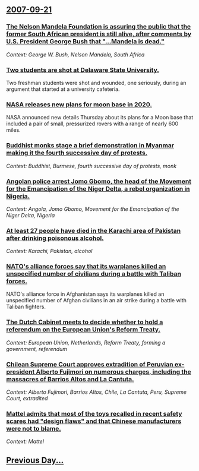 ## [2007-09-21](/news/2007/09/21/index.md)

### [ The Nelson Mandela Foundation is assuring the public that the former South African president is still alive, after comments by U.S. President George Bush that "...Mandela is dead." ](/news/2007/09/21/the-nelson-mandela-foundation-is-assuring-the-public-that-the-former-south-african-president-is-still-alive-after-comments-by-u-s-preside.md)
_Context: George W. Bush, Nelson Mandela, South Africa_

### [ Two students are shot at Delaware State University. ](/news/2007/09/21/two-students-are-shot-at-delaware-state-university.md)
Two freshman students were shot and wounded, one seriously, during an argument that started at a university cafeteria. 

### [ NASA releases new plans for moon base in 2020. ](/news/2007/09/21/nasa-releases-new-plans-for-moon-base-in-2020.md)
NASA announced new details Thursday about its plans for a Moon base that included a pair of small, pressurized rovers with a range of nearly 600 miles.

### [ Buddhist monks stage a brief demonstration in Myanmar making it the fourth successive day of protests. ](/news/2007/09/21/buddhist-monks-stage-a-brief-demonstration-in-myanmar-making-it-the-fourth-successive-day-of-protests.md)
_Context: Buddhist, Burmese, fourth successive day of protests, monk_

### [ Angolan police arrest Jomo Gbomo, the head of the Movement for the Emancipation of the Niger Delta, a rebel organization in Nigeria. ](/news/2007/09/21/angolan-police-arrest-jomo-gbomo-the-head-of-the-movement-for-the-emancipation-of-the-niger-delta-a-rebel-organization-in-nigeria.md)
_Context: Angola, Jomo Gbomo, Movement for the Emancipation of the Niger Delta, Nigeria_

### [ At least 27 people have died in the Karachi area of Pakistan after drinking poisonous alcohol. ](/news/2007/09/21/at-least-27-people-have-died-in-the-karachi-area-of-pakistan-after-drinking-poisonous-alcohol.md)
_Context: Karachi, Pakistan, alcohol_

### [ NATO's alliance forces say that its warplanes killed an unspecified number of civilians during a battle with Taliban forces. ](/news/2007/09/21/nato-s-alliance-forces-say-that-its-warplanes-killed-an-unspecified-number-of-civilians-during-a-battle-with-taliban-forces.md)
NATO&#039;s alliance force in Afghanistan says its warplanes killed an unspecified number of Afghan civilians in an air strike during a battle with Taliban fighters.

### [ The Dutch Cabinet meets to decide whether to hold a referendum on the European Union's Reform Treaty. ](/news/2007/09/21/the-dutch-cabinet-meets-to-decide-whether-to-hold-a-referendum-on-the-european-union-s-reform-treaty.md)
_Context: European Union, Netherlands, Reform Treaty, forming a government, referendum_

### [ Chilean Supreme Court approves extradition of Peruvian ex-president Alberto Fujimori on numerous charges, including the massacres of Barrios Altos and La Cantuta. ](/news/2007/09/21/chilean-supreme-court-approves-extradition-of-peruvian-ex-president-alberto-fujimori-on-numerous-charges-including-the-massacres-of-barrio.md)
_Context: Alberto Fujimori, Barrios Altos, Chile, La Cantuta, Peru, Supreme Court, extradited_

### [ Mattel admits that most of the toys recalled in recent safety scares had "design flaws" and that Chinese manufacturers were not to blame. ](/news/2007/09/21/mattel-admits-that-most-of-the-toys-recalled-in-recent-safety-scares-had-design-flaws-and-that-chinese-manufacturers-were-not-to-blame.md)
_Context: Mattel_

## [Previous Day...](/news/2007/09/20/index.md)

